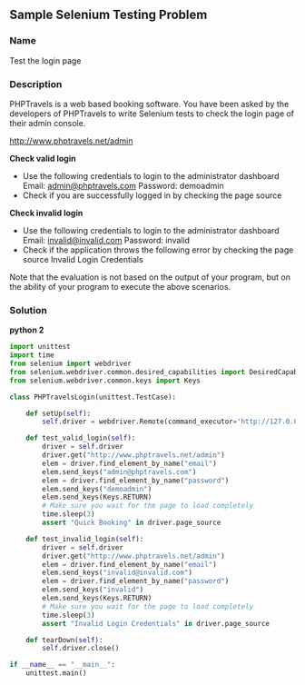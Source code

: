 ## Sample Selenium Testing Problem

### Name

Test the login page

### Description

PHPTravels is a web based booking software. You have been asked by the developers of PHPTravels to write Selenium tests to check the login page of their admin console.

http://www.phptravels.net/admin

**Check valid login**
- Use the following credentials to login to the administrator dashboard
 Email: admin@phptravels.com
 Password: demoadmin
- Check if you are successfully logged in by checking the page source

**Check invalid login**
- Use the following credentials to login to the administrator dashboard
 Email: invalid@invalid.com
 Password: invalid
- Check if the application throws the following error by checking the page source
Invalid Login Credentials

Note that the evaluation is not based on the output of your program, but on the ability of your program to execute the above scenarios.

### Solution

**python 2**

```python
import unittest
import time
from selenium import webdriver
from selenium.webdriver.common.desired_capabilities import DesiredCapabilities
from selenium.webdriver.common.keys import Keys

class PHPTravelsLogin(unittest.TestCase):

    def setUp(self):
        self.driver = webdriver.Remote(command_executor='http://127.0.0.1:4444/wd/hub',desired_capabilities=DesiredCapabilities.PHANTOMJS)

    def test_valid_login(self):
        driver = self.driver
        driver.get("http://www.phptravels.net/admin")
        elem = driver.find_element_by_name("email")
        elem.send_keys("admin@phptravels.com")
        elem = driver.find_element_by_name("password")
        elem.send_keys("demoadmin")
        elem.send_keys(Keys.RETURN)
        # Make sure you wait for the page to load completely
        time.sleep(3)
        assert "Quick Booking" in driver.page_source

    def test_invalid_login(self):
        driver = self.driver
        driver.get("http://www.phptravels.net/admin")
        elem = driver.find_element_by_name("email")
        elem.send_keys("invalid@invalid.com")
        elem = driver.find_element_by_name("password")
        elem.send_keys("invalid")
        elem.send_keys(Keys.RETURN)
        # Make sure you wait for the page to load completely
        time.sleep(3)
        assert "Invalid Login Credentials" in driver.page_source

    def tearDown(self):
        self.driver.close()

if __name__ == "__main__":
    unittest.main()
```
